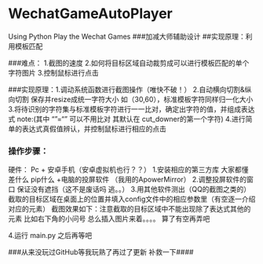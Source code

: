 # WechatGameAutoPlayer
Using Python Play the Wechat Games
###加减大师辅助设计
##实现原理：利用模板匹配

###难点： 1.截图的速度
         2.如何将目标区域自动裁剪成可以进行模板匹配的单个字符图片
         3.控制鼠标进行点击

###实现原理：1.调动系统函数进行截图操作（唯快不破！）
            2.自动横向切割&纵向切割 保存并resize成统一字符大小 如（30,60），标准模板字符同样归一化大小
            3.将待识别的字符集与标准模板字符进行一一比对，确定出字符的值，并组成表达式
                  note:(其中 “”=“” 可以不用比对 其默认在 cut_downer的第一个字符)
            4.进行简单的表达式真假值辨认，并控制鼠标进行相应的点击
### 操作步骤：
硬件： Pc + 安卓手机（安卓虚拟机也行？？）
1.安装相应的第三方库 大家都懂 差什么 pip什么 +电脑的投屏软件 （我用的ApowerMirror）
2.调整投屏软件的窗口 保证没有遮挡（这不是废话吗 逃。。）
3.用其他软件测出（QQ的截图之类的） 截取的目标区域在桌面上的位置并填入config文件中的相应参数里（有空逐一介绍对应的元素）
         截图效果如下：注意截取的目标区域中不能出现除了表达式其他的元素 比如右下角的小问号
         总么插入图片来着。。。。 
         算了有空再弄吧
         
4.运行 main.py 之后再等吧

###从来没玩过GitHub等我玩熟了再过了更新 补救一下####
         
